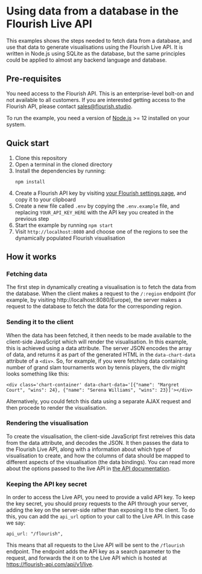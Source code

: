 # Using data from a database in the Flourish Live API

This examples shows the steps needed to fetch data from a database, and use that data to generate visualisations using the Flourish Live API. It is written in Node.js using SQLite as the database, but the same principles could be applied to almost any backend language and database.

## Pre-requisites

You need access to the Flourish API. This is an enterprise-level bolt-on and not available to all customers. If you are interested getting access to the Flourish API, please contact sales@flourish.studio.

To run the example, you need a version of [Node.js](https://nodejs.org/) >= 12 installed on your system.

## Quick start

1. Clone this repository
2. Open a terminal in the cloned directory
3. Install the dependencies by running:
	```
	npm install
	```
4. Create a Flourish API key by visiting [your Flourish settings page](https://app.flourish.studio/settings), and copy it to your clipboard
5. Create a new file called `.env` by copying the `.env.example` file, and replacing `YOUR_API_KEY_HERE` with the API key you created in the previous step
6. Start the example by running `npm start`
7. Visit `http://localhost:8080` and choose one of the regions to see the dynamically populated Flourish visualisation

## How it works

### Fetching data

The first step in dynamically creating a visualisation is to fetch the data from the database. When the client makes a request to the `/:region` endpoint (for example, by visiting http://localhost:8080/Europe), the server makes a request to the database to fetch the data for the corresponding region.

### Sending it to the client

When the data has been fetched, it then needs to be made available to the client-side JavaScript which will render the visualisation. In this example, this is achieved using a data attribute. The server JSON encodes the array of data, and returns it as part of the generated HTML in the `data-chart-data` attribute of a `<div>`. So, for example, if you were fetching data containing number of grand slam tournaments won by tennis players, the div might looks something like this:

```
<div class='chart-container' data-chart-data='[{"name": "Margret Court", "wins": 24}, {"name": "Serena Williams", "wins": 23}]'></div>
```

Alternatively, you could fetch this data using a separate AJAX request and then procede to render the visualisation.

### Rendering the visualisation

To create the visualisation, the client-side JavaScript first retreives this data from the data attribute, and decodes the JSON. It then passes the data to the Flourish Live API, along with a information about which type of visualisation to create, and how the columns of data should be mapped to different aspects of the visualisation (the data bindings). You can read more about the options passed to the live API in [the API documentation](https://developers.flourish.studio/api/create-visualisation/).

### Keeping the API key secret

In order to access the Live API, you need to provide a valid API key. To keep the key secret, you should proxy requests to the API through your server, adding the key on the server-side rather than exposing it to the client. To do this, you can add the `api_url` option to your call to the Live API. In this case we say:

```
api_url: "/flourish",
```

This means that all requests to the Live API will be sent to the `/flourish` endpoint. The endpoint adds the API key as a search parameter to the request, and forwards the it on to the Live API which is hosted at https://flourish-api.com/api/v1/live.

